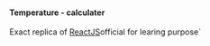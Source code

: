 #### Temperature - calculater

Exact replica of [ReactJS](https://https://reactjs.org/docs/lifting-state-up.html)official for learing purpose`
